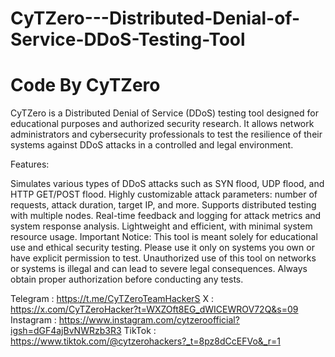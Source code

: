 # CyTZero---Distributed-Denial-of-Service-DDoS-Testing-Tool
# Code By CyTZero 
CyTZero is a Distributed Denial of Service (DDoS) testing tool designed for educational purposes and authorized security research. It allows network administrators and cybersecurity professionals to test the resilience of their systems against DDoS attacks in a controlled and legal environment.

Features:

Simulates various types of DDoS attacks such as SYN flood, UDP flood, and HTTP GET/POST flood.
Highly customizable attack parameters: number of requests, attack duration, target IP, and more.
Supports distributed testing with multiple nodes.
Real-time feedback and logging for attack metrics and system response analysis.
Lightweight and efficient, with minimal system resource usage.
Important Notice: This tool is meant solely for educational use and ethical security testing. Please use it only on systems you own or have explicit permission to test. Unauthorized use of this tool on networks or systems is illegal and can lead to severe legal consequences. Always obtain proper authorization before conducting any tests.



Telegram : https://t.me/CyTZeroTeamHackerS
X : https://x.com/CyTZeroHacker?t=WXZOft8EG_dWICEWROV72Q&s=09 
Instagram : https://www.instagram.com/cytzeroofficial?igsh=dGF4ajBvNWRzb3R3 
TikTok : https://www.tiktok.com/@cytzerohackers?_t=8pz8dCcEFVo&_r=1
